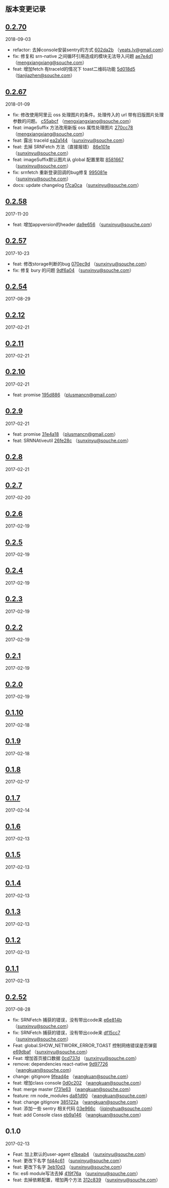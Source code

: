 ## 版本变更记录


## [0.2.70](http://git.souche.com/srn-core/srn-util/compare/0.2.67...0.2.70)

2018-09-03
* refactor: 去掉console安装sentry的方式 [602da2b](http://git.souche.com/srn-core/srn-util/commit/602da2b) （yeats.lv@gmail.com）
* fix: 修复和 srn-native 之间循环引用造成的模块无法导入问题 [ae7e4d1](http://git.souche.com/srn-core/srn-util/commit/ae7e4d1) （mengxiangxiang@souche.com）
* feat: 增加fetch 有traceId的情况下 toast二维码功能 [5d018d5](http://git.souche.com/srn-core/srn-util/commit/5d018d5) （tianjiazhen@souche.com） 


## [0.2.67](http://git.souche.com/srn-core/srn-util/compare/0.2.58...0.2.67)

2018-01-09
* fix: 修改使用阿里云 oss 处理图片的条件。处理传入的 url 带有旧版图片处理参数的问题。 [c55abcf](http://git.souche.com/srn-core/srn-util/commit/c55abcf) （mengxiangxiang@souche.com）
* feat: imageSuffix 方法改用新版 oss 属性处理图片 [270cc78](http://git.souche.com/srn-core/srn-util/commit/270cc78) （mengxiangxiang@souche.com）
* feat: 露出 traceId [ea2a144](http://git.souche.com/srn-core/srn-util/commit/ea2a144) （sunxinyu@souche.com）
* feat: 去掉 SRNFetch 方法（直接报错） [86e101e](http://git.souche.com/srn-core/srn-util/commit/86e101e) （sunxinyu@souche.com）
* feat: imageSuffix默认图片从 global 配置里取 [8581667](http://git.souche.com/srn-core/srn-util/commit/8581667) （sunxinyu@souche.com）
* fix: srnfetch 重新登录回调的bug修复 [995081e](http://git.souche.com/srn-core/srn-util/commit/995081e) （sunxinyu@souche.com）
* docs: update changelog [f7ca0ca](http://git.souche.com/srn-core/srn-util/commit/f7ca0ca) （sunxinyu@souche.com） 


## [0.2.58](http://git.souche.com/srn-core/srn-util/compare/0.2.57...0.2.58)

2017-11-20
* feat: 增加appversion的header [da9e656](http://git.souche.com/srn-core/srn-util/commit/da9e656) （sunxinyu@souche.com） 


## [0.2.57](http://git.souche.com/srn-core/srn-util/compare/0.2.54...0.2.57)

2017-10-23
* feat: 修改storage判断的bug [070ec9d](http://git.souche.com/srn-core/srn-util/commit/070ec9d) （sunxinyu@souche.com）
* fix: 修复 bury 的问题 [9df6a04](http://git.souche.com/srn-core/srn-util/commit/9df6a04) （sunxinyu@souche.com） 


## [0.2.54](http://git.souche.com/srn-core/srn-util/compare/0.2.12...0.2.54)

2017-08-29
 


## [0.2.12](http://git.souche.com/srn-core/srn-util/compare/0.2.11...0.2.12)

2017-02-21
 


## [0.2.11](http://git.souche.com/srn-core/srn-util/compare/0.2.10...0.2.11)

2017-02-21
 


## [0.2.10](http://git.souche.com/srn-core/srn-util/compare/0.2.9...0.2.10)

2017-02-21
* feat: promise [195d886](http://git.souche.com/srn-core/srn-util/commit/195d886) （plusmancn@gmail.com） 


## [0.2.9](http://git.souche.com/srn-core/srn-util/compare/0.2.8...0.2.9)

2017-02-21
* feat: promise [31e4a18](http://git.souche.com/srn-core/srn-util/commit/31e4a18) （plusmancn@gmail.com）
* feat: SRNNAtiveutil [26fe28c](http://git.souche.com/srn-core/srn-util/commit/26fe28c) （sunxinyu@souche.com） 


## [0.2.8](http://git.souche.com/srn-core/srn-util/compare/0.2.7...0.2.8)

2017-02-21
 


## [0.2.7](http://git.souche.com/srn-core/srn-util/compare/0.2.6...0.2.7)

2017-02-20
 


## [0.2.6](http://git.souche.com/srn-core/srn-util/compare/0.2.5...0.2.6)

2017-02-19
 


## [0.2.5](http://git.souche.com/srn-core/srn-util/compare/0.2.4...0.2.5)

2017-02-19
 


## [0.2.4](http://git.souche.com/srn-core/srn-util/compare/0.2.3...0.2.4)

2017-02-19
 


## [0.2.3](http://git.souche.com/srn-core/srn-util/compare/0.2.2...0.2.3)

2017-02-19
 


## [0.2.2](http://git.souche.com/srn-core/srn-util/compare/0.2.1...0.2.2)

2017-02-19
 


## [0.2.1](http://git.souche.com/srn-core/srn-util/compare/0.2.0...0.2.1)

2017-02-19
 


## [0.2.0](http://git.souche.com/srn-core/srn-util/compare/0.1.10...0.2.0)

2017-02-19
 


## [0.1.10](http://git.souche.com/srn-core/srn-util/compare/0.1.9...0.1.10)

2017-02-18
 


## [0.1.9](http://git.souche.com/srn-core/srn-util/compare/0.1.8...0.1.9)

2017-02-18
 


## [0.1.8](http://git.souche.com/srn-core/srn-util/compare/0.1.7...0.1.8)

2017-02-17
 


## [0.1.7](http://git.souche.com/srn-core/srn-util/compare/0.1.6...0.1.7)

2017-02-14
 


## [0.1.6](http://git.souche.com/srn-core/srn-util/compare/0.1.5...0.1.6)

2017-02-13
 


## [0.1.5](http://git.souche.com/srn-core/srn-util/compare/0.1.4...0.1.5)

2017-02-13
 


## [0.1.4](http://git.souche.com/srn-core/srn-util/compare/0.1.3...0.1.4)

2017-02-13
 


## [0.1.3](http://git.souche.com/srn-core/srn-util/compare/0.1.2...0.1.3)

2017-02-13
 


## [0.1.2](http://git.souche.com/srn-core/srn-util/compare/0.1.1...0.1.2)

2017-02-13
 


## [0.1.1](http://git.souche.com/srn-core/srn-util/compare/0.2.52...0.1.1)

2017-02-13
 


## [0.2.52](http://git.souche.com/srn-core/srn-util/compare/0.1.0...0.2.52)

2017-08-28
* fix: SRNFetch 捕获的错误，没有带出code来 [e6e814b](http://git.souche.com/srn-core/srn-util/commit/e6e814b) （sunxinyu@souche.com）
* fix: SRNFetch 捕获的错误，没有带出code来 [df15cc7](http://git.souche.com/srn-core/srn-util/commit/df15cc7) （sunxinyu@souche.com）
* Feat: global.SHOW_NETWORK_ERROR_TOAST 控制网络错误是否弹窗 [e69dbaf](http://git.souche.com/srn-core/srn-util/commit/e69dbaf) （sunxinyu@souche.com）
* Feat: 增加首页接口数据 [0cd737d](http://git.souche.com/srn-core/srn-util/commit/0cd737d) （sunxinyu@souche.com）
* remove: dependencies react-native [9d97726](http://git.souche.com/srn-core/srn-util/commit/9d97726) （wangkuan@souche.com）
* change: gitignore [9fead4e](http://git.souche.com/srn-core/srn-util/commit/9fead4e) （wangkuan@souche.com）
* feat: 增加class console [0d0c202](http://git.souche.com/srn-core/srn-util/commit/0d0c202) （wangkuan@souche.com）
* feat: merge master [f731e63](http://git.souche.com/srn-core/srn-util/commit/f731e63) （wangkuan@souche.com）
* feature: rm node_modules [da81d90](http://git.souche.com/srn-core/srn-util/commit/da81d90) （wangkuan@souche.com）
* feat: change gitignore [385122a](http://git.souche.com/srn-core/srn-util/commit/385122a) （wangkuan@souche.com）
* feat: 添加一些 sentry 相关代码 [03e966c](http://git.souche.com/srn-core/srn-util/commit/03e966c) （jiqinghua@souche.com）
* feat: add Console class [eb9a146](http://git.souche.com/srn-core/srn-util/commit/eb9a146) （wangkuan@souche.com） 


## 0.1.0

2017-02-13
* Feat: 加上默认的user-agent [e1beab4](http://git.souche.com/srn-core/srn-util/commit/e1beab4) （sunxinyu@souche.com）
* feat: 更改下名字 [fd44c61](http://git.souche.com/srn-core/srn-util/commit/fd44c61) （sunxinyu@souche.com）
* feat: 更改下名字 [3eb10d3](http://git.souche.com/srn-core/srn-util/commit/3eb10d3) （sunxinyu@souche.com）
* fix: es6 module写法去掉 [419f76a](http://git.souche.com/srn-core/srn-util/commit/419f76a) （sunxinyu@souche.com）
* feat: 去掉依赖配置，增加两个方法 [312c839](http://git.souche.com/srn-core/srn-util/commit/312c839) （sunxinyu@souche.com） 
